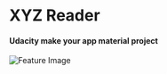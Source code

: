 # XYZ Reader
#### Udacity make your app material project

![Feature Image](https://github.com/atmko/xyz-material-app/blob/master/images/feature_image.png)
